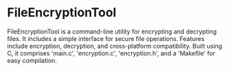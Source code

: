 # FileEncryptionTool
FileEncryptionTool is a command-line utility for encrypting and decrypting files. It includes a simple interface for secure file operations. Features include encryption, decryption, and cross-platform compatibility. Built using C, it comprises 'main.c', 'encryption.c', 'encryption.h', and a 'Makefile' for easy compilation.
